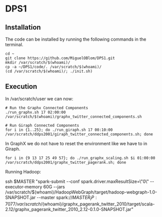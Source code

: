 # DPS1
## Installation
The code can be installed by running the following commands in the terminal.
```
cd ~
git clone https://github.com/MiguelOBlom/DPS1.git
mkdir /var/scratch/$(whoami)/
cp -a ~/DPS1/code/. /var/scratch/$(whoami)/
(cd /var/scratch/$(whoami)/; ./init.sh)
```

## Execution
In /var/scratch/user we can now:

```
# Run the Graphx Connected Components
./run_graphx.sh 17 02:00:00 /var/scratch/$(whoami)/graphx_twitter_connected_components.sh
```

```
# Run Giraph Connected Components
for i in {1..25}; do ./run_giraph.sh 17 00:10:00 /var/scratch/ddps2001/giraph_twitter_connected_components.sh; done
```

In GraphX we do not have to reset the environment like we have to in Giraph.


```
for i in {9 13 17 25 49 57}; do ./run_graphx_scaling.sh $i 01:00:00 /var/scratch/ddps2001/graphx_twitter_pagerank.sh; done
```


Running Hadoop:

ssh $MASTER "spark-submit --conf spark.driver.maxResultSize=\"0\" --executor-memory 60G --jars /var/scratch/$(whoami)/HadoopWebGraph/target/hadoop-webgraph-1.0-SNAPSHOT.jar --master spark://$MASTER_IP:7077 /var/scratch/$(whoami)/graphx_pagerank_twitter_2010/target/scala-2.12/graphx_pagerank_twitter_2010_2.12-0.1.0-SNAPSHOT.jar"

